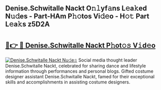 ## Denise.Schwitalle Nackt O𝚗𝚕yf𝚊ns L𝚎a𝚔ed N𝚞𝚍es - Part-HAm P𝚑𝚘tos Vi𝚍𝚎o - H𝚘𝚝 Part L𝚎a𝚔s z5D2A

# <h2><a href="http://kf42axs.oniu.top/?m=Denise.Schwitalle+Nackt">🔗👉 🔴 Denise.Schwitalle Nackt P𝚑ot𝚘𝚜 V𝚒d𝚎o</a></h2>

[![Denise.Schwitalle Nackt Nu𝚍e𝚜](https://i.imgur.com/0qMVB7G.gif)](http://kf42axs.oniu.top/?m=Denise.Schwitalle+Nackt)
Social media thought leader Denise.Schwitalle Nackt, celebrated for sharing dance and lifestyle information through performances and personal blogs. Gifted costume designer assistant Denise.Schwitalle Nackt, famed for their exceptional skills and accomplishments in assisting costume designers.  
